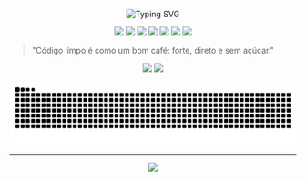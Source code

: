 <p align="center">
<img src="https://readme-typing-svg.demolab.com?font=Fira+Code&weight=400&size=28&pause=1000&color=7F7FFF&center=true&vCenter=true&width=600&lines=console.log('Caio+Souza');+%F0%9F%91%80" alt="Typing SVG" />
</p>

<!-- Tech Badges -->
<p align="center">
  <img src="https://img.shields.io/badge/Node.js-339933?style=flat&logo=nodedotjs&logoColor=white"/>
  <img src="https://img.shields.io/badge/React-20232A?style=flat&logo=react&logoColor=61DAFB"/>
  <img src="https://img.shields.io/badge/MySQL-00758F?style=flat&logo=mysql&logoColor=white"/>
  <img src="https://img.shields.io/badge/PostgreSQL-4169E1?style=flat&logo=postgresql&logoColor=white"/>
  <img src="https://img.shields.io/badge/SQL%20Server-CC2927?style=flat&logo=microsoftsqlserver&logoColor=white"/>
 <img src="https://img.shields.io/badge/VS%20Code-007ACC?style=flat&logo=visualstudiocode&logoColor=white" />
  <img src="https://img.shields.io/badge/Visual%20Studio-5C2D91?style=flat&logo=visualstudio&logoColor=white" />
</p>

> "Código limpo é como um bom café: forte, direto e sem açúcar."




<div align="center">
  <img src="https://github-readme-stats.vercel.app/api?username=caiorn&show_icons=true&theme=tokyonight&include_all_commits=true&count_private=true&hide_border=true" width="450"/>
  <img src="https://github-readme-stats.vercel.app/api/top-langs/?username=caiorn&layout=compact&theme=tokyonight&hide_border=true" width="342"/>
</div>



<p align="center">
    <img src="https://raw.githubusercontent.com/caiorn/caiorn/output/snake.svg" alt="" />
</p>

---

<p align="center">
  <img src="https://github-profile-trophy.vercel.app/?username=caiorn&theme=tokyonight&no-frame=true&row=1&column=7" />
</p>



